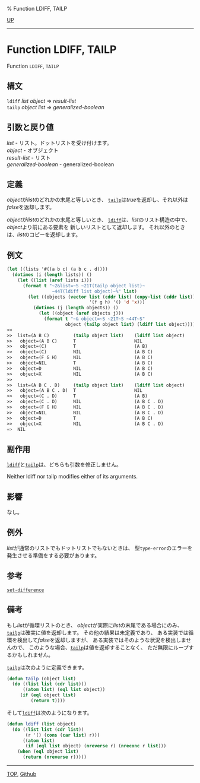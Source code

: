 % Function LDIFF, TAILP

[UP](14.2.html)  

---

# Function LDIFF, TAILP


Function `LDIFF`, `TAILP`


## 構文

`ldiff` *list* *object* => *result-list*  
`tailp` *object* *list* => *generalized-boolean*


## 引数と戻り値

*list* - リスト。ドットリストを受け付けます。  
*object* - オブジェクト  
*result-list* - リスト  
*generalized-boolean* - generalized-boolean


## 定義

*object*が*list*のどれかの末尾と等しいとき、
[`tailp`](14.2.ldiff.html)は*true*を返却し、それ以外は*false*を返却します。

*object*が*list*のどれかの末尾と等しいとき、
[`ldiff`](14.2.ldiff.html)は、*list*のリスト構造の中で、
*object*より前にある要素を
新しいリストとして返却します。
それ以外のときは、*list*のコピーを返却します。


## 例文

```lisp
(let ((lists '#((a b c) (a b c . d))))
  (dotimes (i (length lists)) ()
    (let ((list (aref lists i)))
      (format t "~2&list=~S ~21T(tailp object list)~
                 ~44T(ldiff list object)~%" list)
        (let ((objects (vector list (cddr list) (copy-list (cddr list))
                               '(f g h) '() 'd 'x)))
          (dotimes (j (length objects)) ()
            (let ((object (aref objects j)))
              (format t "~& object=~S ~21T~S ~44T~S"
                      object (tailp object list) (ldiff list object))))))))
>>  
>>  list=(A B C)         (tailp object list)    (ldiff list object)
>>   object=(A B C)      T                      NIL
>>   object=(C)          T                      (A B)
>>   object=(C)          NIL                    (A B C)
>>   object=(F G H)      NIL                    (A B C)
>>   object=NIL          T                      (A B C)
>>   object=D            NIL                    (A B C)
>>   object=X            NIL                    (A B C)
>>  
>>  list=(A B C . D)     (tailp object list)    (ldiff list object)
>>   object=(A B C . D)  T                      NIL
>>   object=(C . D)      T                      (A B)
>>   object=(C . D)      NIL                    (A B C . D)
>>   object=(F G H)      NIL                    (A B C . D)
>>   object=NIL          NIL                    (A B C . D)
>>   object=D            T                      (A B C)
>>   object=X            NIL                    (A B C . D)
=>  NIL
```


## 副作用

[`ldiff`](14.2.ldiff.html)と[`tailp`](14.2.ldiff.html)は、どちらも引数を修正しません。

Neither ldiff nor tailp modifies either of its arguments.


## 影響

なし。


## 例外

*list*が通常のリストでもドットリストでもないときは、
型`type-error`のエラーを発生させる準備をする必要があります。


## 参考

[`set-difference`](14.2.set-difference.html)


## 備考

もし*list*が循環リストのとき、
*object*が実際に*list*の末尾である場合にのみ、
[`tailp`](14.2.ldiff.html)は確実に値を返却します。
その他の結果は未定義であり、
ある実装では循環を検出して*false*を返却しますが、
ある実装ではそのような状況を検出しませんので、
このような場合、[`tailp`](14.2.ldiff.html)は値を返却することなく、
ただ無限にループするかもしれません。

[`tailp`](14.2.ldiff.html)は次のように定義できます。

```lisp
(defun tailp (object list)
  (do ((list list (cdr list)))
      ((atom list) (eql list object))
     (if (eql object list)
         (return t))))
```

そして[`ldiff`](14.2.ldiff.html)は次のようになります。

```lisp
(defun ldiff (list object)
  (do ((list list (cdr list))
       (r '() (cons (car list) r)))
      ((atom list)
       (if (eql list object) (nreverse r) (nreconc r list)))
    (when (eql object list)
      (return (nreverse r)))))
```


---
[TOP](index.html),  [Github](https://github.com/nptcl/npt-japanese)

